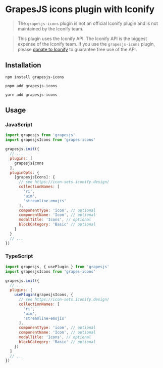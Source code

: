 # GrapesJS icons plugin with Iconify

> The `grapesjs-icons` plugin is not an official Iconify plugin and is not maintained by the Iconify team.

> This plugin uses the Iconify API. The Iconify API is the biggest expense of the Iconify team. If you use the `grapesjs-icons` plugin, please [donate to Iconify](https://iconify.design/sponsors/) to guarantee free use of the API.

## Installation

```shell
npm install grapesjs-icons
```

```shell
pnpm add grapesjs-icons
```

```shell
yarn add grapesjs-icons
```

## Usage

### JavaScript

```js
import grapesjs from 'grapesjs'
import grapesjsIcons from 'grapes-icons'

grapesjs.init({
  // ...
  plugins: [
    grapesjsIcons
  ],
  pluginOpts: {
    [grapesjsIcons]: {
      // see https://icon-sets.iconify.design/
      collectionNames: [
        'ri',
        'uim',
        'streamline-emojis'
      ],
      componentType: 'icon', // optional
      componentName: 'Icon', // optional
      modalTitle: 'Icons', // optional
      blockCategory: 'Basic' // optional
    }
  }
  // ...
})
```

### TypeScript

```js
import grapesjs, { usePlugin } from 'grapesjs'
import grapesjsIcons from 'grapes-icons'

grapesjs.init({
  // ...
  plugins: [
    usePlugin(grapesjsIcons, {
      // see https://icon-sets.iconify.design/
      collectionNames: [
        'ri',
        'uim',
        'streamline-emojis'
      ],
      componentType: 'icon', // optional
      componentName: 'Icon', // optional
      modalTitle: 'Icons', // optional
      blockCategory: 'Basic' // optional
    })
  ]
  // ...
})
```
